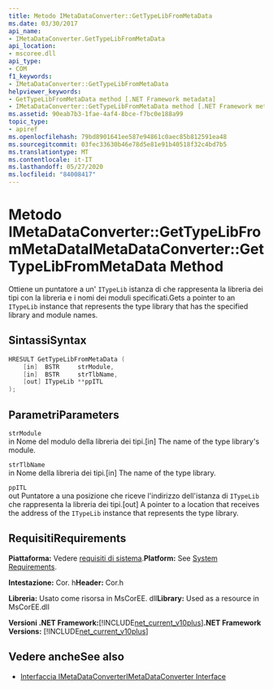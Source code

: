 ```yaml
---
title: Metodo IMetaDataConverter::GetTypeLibFromMetaData
ms.date: 03/30/2017
api_name:
- IMetaDataConverter.GetTypeLibFromMetaData
api_location:
- mscoree.dll
api_type:
- COM
f1_keywords:
- IMetaDataConverter::GetTypeLibFromMetaData
helpviewer_keywords:
- GetTypeLibFromMetaData method [.NET Framework metadata]
- IMetaDataConverter::GetTypeLibFromMetaData method [.NET Framework metadata]
ms.assetid: 90eab7b3-1fae-4af4-8bce-f7bc0e188a99
topic_type:
- apiref
ms.openlocfilehash: 79bd8901641ee587e94861c0aec85b812591ea48
ms.sourcegitcommit: 03fec33630b46e78d5e81e91b40518f32c4bd7b5
ms.translationtype: MT
ms.contentlocale: it-IT
ms.lasthandoff: 05/27/2020
ms.locfileid: "84008417"
---
```

# <a name="imetadataconvertergettypelibfrommetadata-method"></a><span data-ttu-id="01286-102">Metodo IMetaDataConverter::GetTypeLibFromMetaData</span><span class="sxs-lookup"><span data-stu-id="01286-102">IMetaDataConverter::GetTypeLibFromMetaData Method</span></span>
<span data-ttu-id="01286-103">Ottiene un puntatore a un' `ITypeLib` istanza di che rappresenta la libreria dei tipi con la libreria e i nomi dei moduli specificati.</span><span class="sxs-lookup"><span data-stu-id="01286-103">Gets a pointer to an `ITypeLib` instance that represents the type library that has the specified library and module names.</span></span>  
  
## <a name="syntax"></a><span data-ttu-id="01286-104">Sintassi</span><span class="sxs-lookup"><span data-stu-id="01286-104">Syntax</span></span>  
  
```cpp  
HRESULT GetTypeLibFromMetaData (  
    [in]  BSTR     strModule,
    [in]  BSTR     strTlbName,
    [out] ITypeLib **ppITL  
);  
```  
  
## <a name="parameters"></a><span data-ttu-id="01286-105">Parametri</span><span class="sxs-lookup"><span data-stu-id="01286-105">Parameters</span></span>  
 `strModule`  
 <span data-ttu-id="01286-106">in Nome del modulo della libreria dei tipi.</span><span class="sxs-lookup"><span data-stu-id="01286-106">[in] The name of the type library's module.</span></span>  
  
 `strTlbName`  
 <span data-ttu-id="01286-107">in Nome della libreria dei tipi.</span><span class="sxs-lookup"><span data-stu-id="01286-107">[in] The name of the type library.</span></span>  
  
 `ppITL`  
 <span data-ttu-id="01286-108">out Puntatore a una posizione che riceve l'indirizzo dell'istanza di `ITypeLib` che rappresenta la libreria dei tipi.</span><span class="sxs-lookup"><span data-stu-id="01286-108">[out] A pointer to a location that receives the address of the `ITypeLib` instance that represents the type library.</span></span>  
  
## <a name="requirements"></a><span data-ttu-id="01286-109">Requisiti</span><span class="sxs-lookup"><span data-stu-id="01286-109">Requirements</span></span>  
 <span data-ttu-id="01286-110">**Piattaforma:** Vedere [requisiti di sistema](../../get-started/system-requirements.md).</span><span class="sxs-lookup"><span data-stu-id="01286-110">**Platform:** See [System Requirements](../../get-started/system-requirements.md).</span></span>  
  
 <span data-ttu-id="01286-111">**Intestazione:** Cor. h</span><span class="sxs-lookup"><span data-stu-id="01286-111">**Header:** Cor.h</span></span>  
  
 <span data-ttu-id="01286-112">**Libreria:** Usato come risorsa in MsCorEE. dll</span><span class="sxs-lookup"><span data-stu-id="01286-112">**Library:** Used as a resource in MsCorEE.dll</span></span>  
  
 <span data-ttu-id="01286-113">**Versioni .NET Framework:**[!INCLUDE[net_current_v10plus](../../../../includes/net-current-v10plus-md.md)]</span><span class="sxs-lookup"><span data-stu-id="01286-113">**.NET Framework Versions:** [!INCLUDE[net_current_v10plus](../../../../includes/net-current-v10plus-md.md)]</span></span>  
  
## <a name="see-also"></a><span data-ttu-id="01286-114">Vedere anche</span><span class="sxs-lookup"><span data-stu-id="01286-114">See also</span></span>

- [<span data-ttu-id="01286-115">Interfaccia IMetaDataConverter</span><span class="sxs-lookup"><span data-stu-id="01286-115">IMetaDataConverter Interface</span></span>](imetadataconverter-interface.md)
